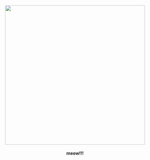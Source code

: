 <h4 align="center"><img src="https://i.pinimg.com/originals/16/01/31/1601318361f4c96a6fbaf816a4e405c3.png" height="450"/></h4>
<h4 align="center">meow!!!</h3>
